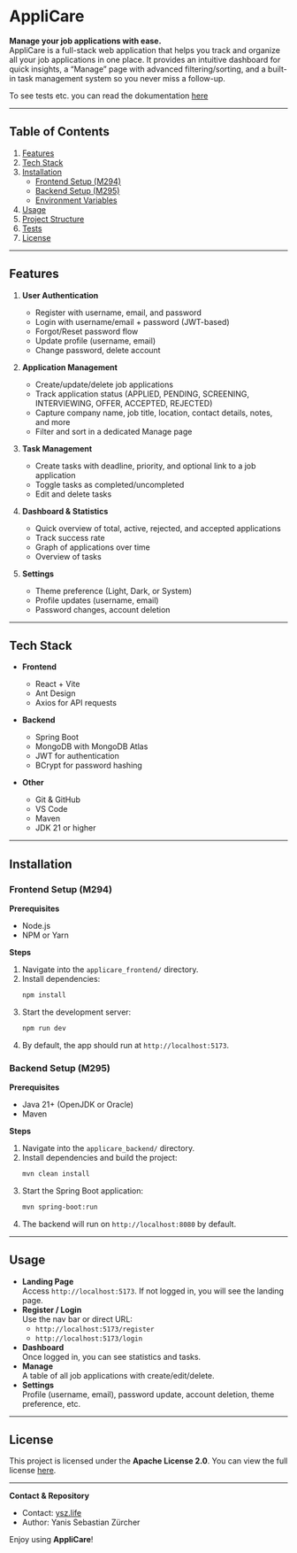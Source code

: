 # AppliCare

**Manage your job applications with ease.**  
AppliCare is a full-stack web application that helps you track and organize all your job applications in one place. It provides an intuitive dashboard for quick insights, a “Manage” page with advanced filtering/sorting, and a built-in task management system so you never miss a follow-up.

To see tests etc. you can read the dokumentation [here](./docs/Dokumentation.md)

---

## Table of Contents

1. [Features](#features)  
2. [Tech Stack](#tech-stack)  
3. [Installation](#installation)  
   - [Frontend Setup (M294)](#frontend-setup-m294)  
   - [Backend Setup (M295)](#backend-setup-m295)  
   - [Environment Variables](#environment-variables)  
4. [Usage](#usage)  
5. [Project Structure](#project-structure)  
6. [Tests](#tests)  
7. [License](#license)  

---

## Features

1. **User Authentication**  
   - Register with username, email, and password  
   - Login with username/email + password (JWT-based)  
   - Forgot/Reset password flow  
   - Update profile (username, email)  
   - Change password, delete account  

2. **Application Management**  
   - Create/update/delete job applications  
   - Track application status (APPLIED, PENDING, SCREENING, INTERVIEWING, OFFER, ACCEPTED, REJECTED)  
   - Capture company name, job title, location, contact details, notes, and more  
   - Filter and sort in a dedicated Manage page  

3. **Task Management**  
   - Create tasks with deadline, priority, and optional link to a job application  
   - Toggle tasks as completed/uncompleted  
   - Edit and delete tasks  

4. **Dashboard & Statistics**  
   - Quick overview of total, active, rejected, and accepted applications  
   - Track success rate  
   - Graph of applications over time  
   - Overview of tasks  

5. **Settings**  
   - Theme preference (Light, Dark, or System)  
   - Profile updates (username, email)  
   - Password changes, account deletion  

---

## Tech Stack

- **Frontend**  
  - React + Vite  
  - Ant Design  
  - Axios for API requests  

- **Backend**  
  - Spring Boot  
  - MongoDB with MongoDB Atlas  
  - JWT for authentication  
  - BCrypt for password hashing  

- **Other**  
  - Git & GitHub  
  - VS Code  
  - Maven  
  - JDK 21 or higher  

---

## Installation

### Frontend Setup (M294)

**Prerequisites**  
- Node.js 
- NPM or Yarn  

**Steps**  
1. Navigate into the `applicare_frontend/` directory.  
2. Install dependencies:
   ```bash
   npm install
   ```
3. Start the development server:
   ```bash
   npm run dev
   ```
4. By default, the app should run at `http://localhost:5173`.  

### Backend Setup (M295)

**Prerequisites**  
- Java 21+ (OpenJDK or Oracle)  
- Maven

**Steps**  
1. Navigate into the `applicare_backend/` directory.  
2. Install dependencies and build the project:
   ```bash
   mvn clean install
   ```
3. Start the Spring Boot application:
   ```bash
   mvn spring-boot:run
   ```
4. The backend will run on `http://localhost:8080` by default.  

---

## Usage

- **Landing Page**  
  Access `http://localhost:5173`. If not logged in, you will see the landing page.  
- **Register / Login**  
  Use the nav bar or direct URL:  
  - `http://localhost:5173/register`  
  - `http://localhost:5173/login`  
- **Dashboard**  
  Once logged in, you can see statistics and tasks.  
- **Manage**  
  A table of all job applications with create/edit/delete.  
- **Settings**  
  Profile (username, email), password update, account deletion, theme preference, etc.  

---

## License

This project is licensed under the **Apache License 2.0**. You can view the full license [here](./LICENSE).

---

**Contact & Repository**  
- Contact: [ysz.life](https://ysz.life)
- Author: Yanis Sebastian Zürcher  

Enjoy using **AppliCare**!
